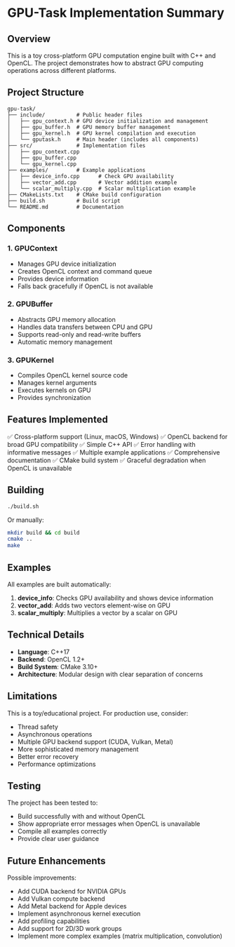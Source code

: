 # GPU-Task Implementation Summary

## Overview
This is a toy cross-platform GPU computation engine built with C++ and OpenCL. The project demonstrates how to abstract GPU computing operations across different platforms.

## Project Structure

```
gpu-task/
├── include/          # Public header files
│   ├── gpu_context.h # GPU device initialization and management
│   ├── gpu_buffer.h  # GPU memory buffer management
│   ├── gpu_kernel.h  # GPU kernel compilation and execution
│   └── gputask.h     # Main header (includes all components)
├── src/              # Implementation files
│   ├── gpu_context.cpp
│   ├── gpu_buffer.cpp
│   └── gpu_kernel.cpp
├── examples/         # Example applications
│   ├── device_info.cpp      # Check GPU availability
│   ├── vector_add.cpp       # Vector addition example
│   └── scalar_multiply.cpp  # Scalar multiplication example
├── CMakeLists.txt    # CMake build configuration
├── build.sh          # Build script
└── README.md         # Documentation

```

## Components

### 1. GPUContext
- Manages GPU device initialization
- Creates OpenCL context and command queue
- Provides device information
- Falls back gracefully if OpenCL is not available

### 2. GPUBuffer
- Abstracts GPU memory allocation
- Handles data transfers between CPU and GPU
- Supports read-only and read-write buffers
- Automatic memory management

### 3. GPUKernel
- Compiles OpenCL kernel source code
- Manages kernel arguments
- Executes kernels on GPU
- Provides synchronization

## Features Implemented

✅ Cross-platform support (Linux, macOS, Windows)
✅ OpenCL backend for broad GPU compatibility
✅ Simple C++ API
✅ Error handling with informative messages
✅ Multiple example applications
✅ Comprehensive documentation
✅ CMake build system
✅ Graceful degradation when OpenCL is unavailable

## Building

```bash
./build.sh
```

Or manually:
```bash
mkdir build && cd build
cmake ..
make
```

## Examples

All examples are built automatically:

1. **device_info**: Checks GPU availability and shows device information
2. **vector_add**: Adds two vectors element-wise on GPU
3. **scalar_multiply**: Multiplies a vector by a scalar on GPU

## Technical Details

- **Language**: C++17
- **Backend**: OpenCL 1.2+
- **Build System**: CMake 3.10+
- **Architecture**: Modular design with clear separation of concerns

## Limitations

This is a toy/educational project. For production use, consider:
- Thread safety
- Asynchronous operations
- Multiple GPU backend support (CUDA, Vulkan, Metal)
- More sophisticated memory management
- Better error recovery
- Performance optimizations

## Testing

The project has been tested to:
- Build successfully with and without OpenCL
- Show appropriate error messages when OpenCL is unavailable
- Compile all examples correctly
- Provide clear user guidance

## Future Enhancements

Possible improvements:
- Add CUDA backend for NVIDIA GPUs
- Add Vulkan compute backend
- Add Metal backend for Apple devices
- Implement asynchronous kernel execution
- Add profiling capabilities
- Add support for 2D/3D work groups
- Implement more complex examples (matrix multiplication, convolution)
